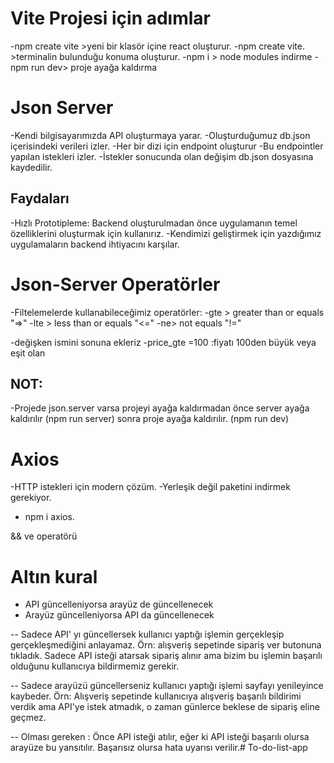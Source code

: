 # Vite Projesi için adımlar

-npm create vite >yeni bir klasör içine react oluşturur.
-npm create vite. >terminalin bulunduğu konuma oluşturur.
-npm i > node modules indirme
-npm run dev> proje ayağa kaldırma
# Json Server
-Kendi bilgisayarımızda API oluşturmaya yarar.
-Oluşturduğumuz db.json içerisindeki verileri izler.
-Her bir dizi için endpoint oluşturur
-Bu endpointler yapılan istekleri izler.
-İstekler sonucunda olan değişim db.json dosyasına kaydedilir.

## Faydaları
-Hızlı Prototipleme: Backend oluşturulmadan önce uygulamanın temel özelliklerini oluşturmak için kullanırız.
-Kendimizi geliştirmek için yazdığımız uygulamaların backend ihtiyacını karşılar.


# Json-Server Operatörler
-Filtelemelerde kullanabileceğimiz operatörler:
-gte > greater than or equals "=>"
-lte > less than or equals "<="
-ne> not equals "!="

-değişken ismini sonuna ekleriz
-price_gte =100 :fiyatı 100den büyük veya eşit olan

## NOT:
-Projede json.server varsa projeyi ayağa kaldırmadan önce server ayağa kaldırılır
(npm run server) 
sonra proje ayağa kaldırılır.
(npm run dev)
# Axios
-HTTP istekleri için modern çözüm.
-Yerleşik değil paketini indirmek gerekiyor.
- npm i axios.

&& ve operatörü
# Altın kural

- API güncelleniyorsa arayüz de güncellenecek
- Arayüz güncelleniyorsa API da güncellenecek

-- Sadece API' yı güncellersek kullanıcı yaptığı işlemin gerçekleşip gerçekleşmediğini anlayamaz. 
Örn: alışveriş sepetinde sipariş ver butonuna tıkladık. Sadece API isteği atarsak sipariş alınır ama bizim bu işlemin başarılı olduğunu kullanıcıya bildirmemiz gerekir.

-- Sadece arayüzü güncellerseniz kullanıcı yaptığı işlemi sayfayı yenileyince kaybeder. Örn: Alışveriş sepetinde kullanıcıya alışveriş başarılı bildirimi verdik ama API'ye istek atmadık, o zaman günlerce beklese de sipariş eline geçmez.

-- Olması gereken :
Önce API isteği atılır, eğer ki API isteği başarılı olursa arayüze bu yansıtılır. Başarısız olursa hata uyarısı verilir.# To-do-list-app
